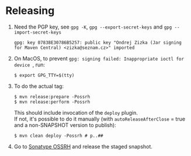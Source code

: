 
Releasing
=========

1) Need the PGP key, see `gpg -K`, `gpg --export-secret-keys` and `gpg --import-secret-keys`
       
       gpg: key 07838E30786B5257: public key "Ondrej Zizka (Jar signing for Maven Central) <zizka@seznam.cz>" imported

2) On MacOS, to prevent `gpg: signing failed: Inappropriate ioctl for device `, run:

       $ export GPG_TTY=$(tty)

3) To do the actual tag:

       $ mvn release:prepare -Possrh
       $ mvn release:perform -Possrh

    This should include invocation of the `deploy` plugin.  
    If not, it's possible to do it manually (with `autoReleaseAfterClose` = true and a non-SNAPSHOT version to publish):
    
       $ mvn clean deploy -Possrh # p..##

4) Go to [Sonatype OSSRH](https://oss.sonatype.org/) and release the staged snapshot.
